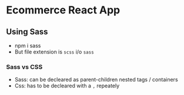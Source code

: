 # Ecommerce React App

## Using Sass
- npm i sass
- But file extension is `scss` i/o `sass`

### Sass vs CSS
- Sass: can be decleared as parent-children nested tags / containers
- Css: has to be decleared with a `,` repeately 